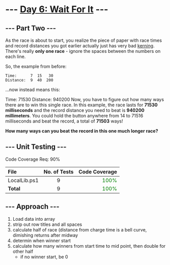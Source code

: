 # --- [Day 6: Wait For It](https://adventofcode.com/2023/day/6) ---
## --- Part Two ---
As the race is about to start, you realize the piece of paper with race times and record distances you got earlier actually just has very bad [kerning](https://en.wikipedia.org/wiki/Kerning). There's really **only one race** - ignore the spaces between the numbers on each line.

So, the example from before:

```
Time:      7  15   30
Distance:  9  40  200
```

...now instead means this:

Time:      71530
Distance:  940200
Now, you have to figure out how many ways there are to win this single race. In this example, the race lasts for **71530 milliseconds** and the record distance you need to beat is **940200 millimeters**. You could hold the button anywhere from 14 to 71516 milliseconds and beat the record, a total of **71503** ways!

**How many ways can you beat the record in this one much longer race?**

## --- Unit Testing ---

Code Coverage Req: 90%

| File | No. of Tests | Code Coverage |
| :--- | :---: | ---: |
| LocalLib.ps1 | 9 | <span style="color:green">100%</span> |
| **Total** | 9 | <span style="color:green">100%</span> |

## --- Approach ---
1. Load data into array
2. strip out row titles and all spaces
3. calculate half of race (distance from charge time is a bell curve, dimishing returns after midway
4. determin when winner start
5. calculate how many winners from start time to mid point, then double for other half
    - if no winner start, be 0